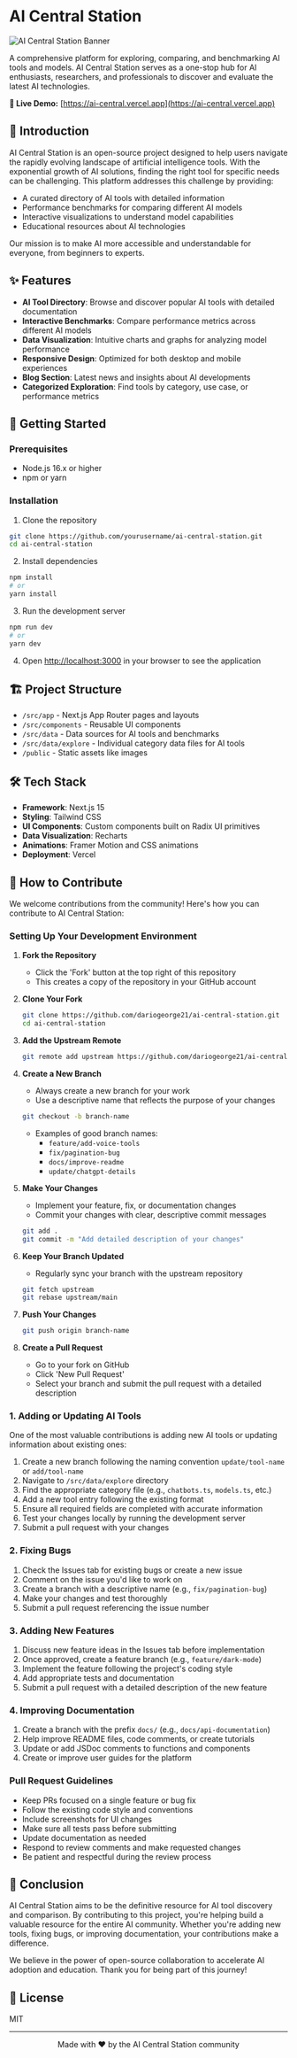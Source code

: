 # AI Central Station

![AI Central Station Banner](https://ai-central.vercel.app/favicon.ico)

A comprehensive platform for exploring, comparing, and benchmarking AI tools and models. AI Central Station serves as a one-stop hub for AI enthusiasts, researchers, and professionals to discover and evaluate the latest AI technologies.

**🔗 Live Demo:** [https://ai-central.vercel.app](https://ai-central.vercel.app)

## 🌟 Introduction

AI Central Station is an open-source project designed to help users navigate the rapidly evolving landscape of artificial intelligence tools. With the exponential growth of AI solutions, finding the right tool for specific needs can be challenging. This platform addresses this challenge by providing:

- A curated directory of AI tools with detailed information
- Performance benchmarks for comparing different AI models
- Interactive visualizations to understand model capabilities
- Educational resources about AI technologies

Our mission is to make AI more accessible and understandable for everyone, from beginners to experts.

## ✨ Features

- **AI Tool Directory**: Browse and discover popular AI tools with detailed documentation
- **Interactive Benchmarks**: Compare performance metrics across different AI models
- **Data Visualization**: Intuitive charts and graphs for analyzing model performance
- **Responsive Design**: Optimized for both desktop and mobile experiences
- **Blog Section**: Latest news and insights about AI developments
- **Categorized Exploration**: Find tools by category, use case, or performance metrics

## 🚀 Getting Started

### Prerequisites

- Node.js 16.x or higher
- npm or yarn

### Installation

1. Clone the repository
```bash
git clone https://github.com/yourusername/ai-central-station.git
cd ai-central-station
```

2. Install dependencies
```bash
npm install
# or
yarn install
```

3. Run the development server
```bash
npm run dev
# or
yarn dev
```

4. Open [http://localhost:3000](http://localhost:3000) in your browser to see the application

## 🏗️ Project Structure

- `/src/app` - Next.js App Router pages and layouts
- `/src/components` - Reusable UI components
- `/src/data` - Data sources for AI tools and benchmarks
- `/src/data/explore` - Individual category data files for AI tools
- `/public` - Static assets like images

## 🛠️ Tech Stack

- **Framework**: Next.js 15
- **Styling**: Tailwind CSS
- **UI Components**: Custom components built on Radix UI primitives
- **Data Visualization**: Recharts
- **Animations**: Framer Motion and CSS animations
- **Deployment**: Vercel

## 🤝 How to Contribute

We welcome contributions from the community! Here's how you can contribute to AI Central Station:

### Setting Up Your Development Environment

1. **Fork the Repository**
   - Click the 'Fork' button at the top right of this repository
   - This creates a copy of the repository in your GitHub account

2. **Clone Your Fork**
   ```bash
   git clone https://github.com/dariogeorge21/ai-central-station.git
   cd ai-central-station
   ```

3. **Add the Upstream Remote**
   ```bash
   git remote add upstream https://github.com/dariogeorge21/ai-central-station.git
   ```

4. **Create a New Branch**
   - Always create a new branch for your work
   - Use a descriptive name that reflects the purpose of your changes
   ```bash
   git checkout -b branch-name
   ```
   - Examples of good branch names:
     - `feature/add-voice-tools`
     - `fix/pagination-bug`
     - `docs/improve-readme`
     - `update/chatgpt-details`

5. **Make Your Changes**
   - Implement your feature, fix, or documentation changes
   - Commit your changes with clear, descriptive commit messages
   ```bash
   git add .
   git commit -m "Add detailed description of your changes"
   ```

6. **Keep Your Branch Updated**
   - Regularly sync your branch with the upstream repository
   ```bash
   git fetch upstream
   git rebase upstream/main
   ```

7. **Push Your Changes**
   ```bash
   git push origin branch-name
   ```

8. **Create a Pull Request**
   - Go to your fork on GitHub
   - Click 'New Pull Request'
   - Select your branch and submit the pull request with a detailed description

### 1. Adding or Updating AI Tools

One of the most valuable contributions is adding new AI tools or updating information about existing ones:

1. Create a new branch following the naming convention `update/tool-name` or `add/tool-name`
2. Navigate to `/src/data/explore` directory
3. Find the appropriate category file (e.g., `chatbots.ts`, `models.ts`, etc.)
4. Add a new tool entry following the existing format
5. Ensure all required fields are completed with accurate information
6. Test your changes locally by running the development server
7. Submit a pull request with your changes

### 2. Fixing Bugs

1. Check the Issues tab for existing bugs or create a new issue
2. Comment on the issue you'd like to work on
3. Create a branch with a descriptive name (e.g., `fix/pagination-bug`)
4. Make your changes and test thoroughly
5. Submit a pull request referencing the issue number

### 3. Adding New Features

1. Discuss new feature ideas in the Issues tab before implementation
2. Once approved, create a feature branch (e.g., `feature/dark-mode`)
3. Implement the feature following the project's coding style
4. Add appropriate tests and documentation
5. Submit a pull request with a detailed description of the new feature

### 4. Improving Documentation

1. Create a branch with the prefix `docs/` (e.g., `docs/api-documentation`)
2. Help improve README files, code comments, or create tutorials
3. Update or add JSDoc comments to functions and components
4. Create or improve user guides for the platform

### Pull Request Guidelines

- Keep PRs focused on a single feature or bug fix
- Follow the existing code style and conventions
- Include screenshots for UI changes
- Make sure all tests pass before submitting
- Update documentation as needed
- Respond to review comments and make requested changes
- Be patient and respectful during the review process

## 📝 Conclusion

AI Central Station aims to be the definitive resource for AI tool discovery and comparison. By contributing to this project, you're helping build a valuable resource for the entire AI community. Whether you're adding new tools, fixing bugs, or improving documentation, your contributions make a difference.

We believe in the power of open-source collaboration to accelerate AI adoption and education. Thank you for being part of this journey!

## 📄 License

MIT

---

<p align="center">Made with ❤️ by the AI Central Station community</p>
